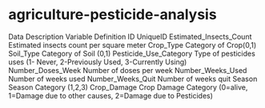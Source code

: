 # agriculture-pesticide-analysis
Data Description Variable Definition  ID UniqueID Estimated_Insects_Count Estimated insects count per square meter Crop_Type Category of Crop(0,1) Soil_Type Category of Soil (0,1) Pesticide_Use_Category Type of pesticides uses (1- Never, 2-Previously Used, 3-Currently Using) Number_Doses_Week Number of doses per week Number_Weeks_Used Number of weeks used Number_Weeks_Quit Number of weeks quit Season Season Category (1,2,3) Crop_Damage Crop Damage Category (0=alive, 1=Damage due to other causes, 2=Damage due to Pesticides)
